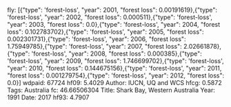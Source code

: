 fly: [{"type": 'forest-loss', "year": 2001, "forest loss": 0.00191619},{"type": 'forest-loss', "year": 2002, "forest loss": 0.000511},{"type": 'forest-loss', "year": 2003, "forest loss": 0.0},{"type": 'forest-loss', "year": 2004, "forest loss": 0.102783702},{"type": 'forest-loss', "year": 2005, "forest loss": 0.002301731},{"type": 'forest-loss', "year": 2006, "forest loss": 1.75949785},{"type": 'forest-loss', "year": 2007, "forest loss": 2.02661878},{"type": 'forest-loss', "year": 2008, "forest loss": 0.000385},{"type": 'forest-loss', "year": 2009, "forest loss": 1.746699702},{"type": 'forest-loss', "year": 2010, "forest loss": 0.144675156},{"type": 'forest-loss', "year": 2011, "forest loss": 0.001279754},{"type": 'forest-loss', "year": 2012, "forest loss": 0.0}]
wdpaid: 67724
hf09: 5.4029
Author: IUCN, UQ and WCS
hfcg: 0.5872
Tags: Australia
fc: 46.66506304
Title: Shark Bay, Western Australia
Year: 1991
Date: 2017
hf93: 4.7907
